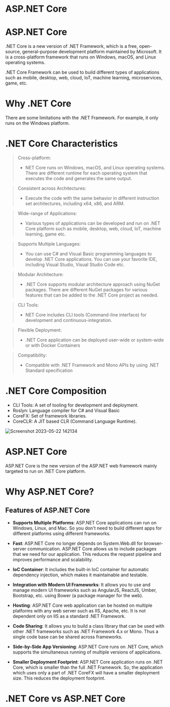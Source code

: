 # ASP.NET Core

# ASP.NET Core

.NET Core is a new version of .NET Framework, which is a free, open-source, general-purpose development platform maintained by Microsoft. It is a cross-platform framework that runs on Windows, macOS, and Linux operating systems.

.NET Core Framework can be used to build different types of applications such as mobile, desktop, web, cloud, IoT, machine learning, microservices, game, etc.

# Why .NET Core
There are some limitations with the .NET Framework. For example, it only runs on the Windows platform.

# .NET Core Characteristics

> Cross-platform:
>* NET Core runs on Windows, macOS, and Linux operating systems. There are different runtime for each operating system that executes the code and generates the same output.

> Consistent across Architectures:
>* Execute the code with the same behavior in different instruction set architectures, including x64, x86, and ARM.

> Wide-range of Applications:
>* Various types of applications can be developed and run on .NET Core platform such as mobile, desktop, web, cloud, IoT, machine learning, game etc.

> Supports Multiple Languages:
>* You can use C# and Visual Basic programming languages to develop .NET Core applications. You can use your favorite IDE, including Visual Studio, Visual Studio Code etc.

> Modular Architecture:
>* .NET Core supports modular architecture approach using NuGet packages. There are different NuGet packages for various features that can be added to the .NET Core project as needed.

> CLI Tools:
>* NET Core includes CLI tools (Command-line interface) for development and continuous-integration.

> Flexible Deployment:
>* .NET Core application can be deployed user-wide or system-wide or with Docker Containers

> Compatibility:
>* Compatible with .NET Framework and Mono APIs by using .NET Standard specification


# .NET Core Composition

* CLI Tools: A set of tooling for development and deployment.
* Roslyn: Language compiler for C# and Visual Basic
* CoreFX: Set of framework libraries.
* CoreCLR: A JIT based CLR (Command Language Runtime).

![Screenshot 2023-05-22 142134](https://github.com/a0s21en5/The-Complete-C-Sharp-Bootcamp/assets/86140629/23cf9fdd-42e8-43f4-b689-bf443d60af2b)

# ASP.NET Core
ASP.NET Core is the new version of the ASP.NET web framework mainly targeted to run on .NET Core platform.

# Why ASP.NET Core?

## Features of ASP.NET Core

- **Supports Multiple Platforms**: ASP.NET Core applications can run on Windows, Linux, and Mac. So you don't need to build different apps for different platforms using different frameworks.

- **Fast**: ASP.NET Core no longer depends on System.Web.dll for browser-server communication. ASP.NET Core allows us to include packages that we need for our application. This reduces the request pipeline and improves performance and scalability.

- **IoC Container**: It includes the built-in IoC container for automatic dependency injection, which makes it maintainable and testable.

- **Integration with Modern UI Frameworks**: It allows you to use and manage modern UI frameworks such as AngularJS, ReactJS, Umber, Bootstrap, etc. using Bower (a package manager for the web).

- **Hosting**: ASP.NET Core web application can be hosted on multiple platforms with any web server such as IIS, Apache, etc. It is not dependent only on IIS as a standard .NET Framework.

- **Code Sharing**: It allows you to build a class library that can be used with other .NET frameworks such as .NET Framework 4.x or Mono. Thus a single code base can be shared across frameworks.

- **Side-by-Side App Versioning**: ASP.NET Core runs on .NET Core, which supports the simultaneous running of multiple versions of applications.

- **Smaller Deployment Footprint**: ASP.NET Core application runs on .NET Core, which is smaller than the full .NET Framework. So, the application which uses only a part of .NET CoreFX will have a smaller deployment size. This reduces the deployment footprint.



# .NET Core vs ASP.NET Core

